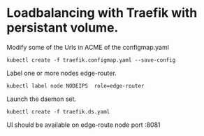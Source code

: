 # Loadbalancing with Traefik with persistant volume.

Modify some of the Urls in ACME of the configmap.yaml
```
kubectl create -f traefik.configmap.yaml --save-config
```
Label one or more nodes edge-router.
```
kubectl label node NODEIPS  role=edge-router
```
Launch the daemon set.
```
kubectl create -f traefik.ds.yaml
```

UI should be available on edge-route node port :8081
